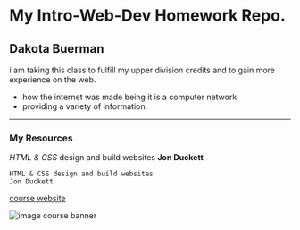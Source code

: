 # My Intro-Web-Dev Homework Repo.
## Dakota Buerman

i am taking this class to fulfill my upper division credits and to gain more experience on the web.

- how the internet was made being it is a computer network
- providing a variety of information.

----------------------
### My Resources
_HTML & CSS_ design and build websites
**Jon Duckett**

```
HTML & CSS design and build websites
Jon Duckett
```

[course website ](https://media-ed-online.github.io/intro-web-dev/)

![image course banner](http://bit.ly/2DIVG46)
